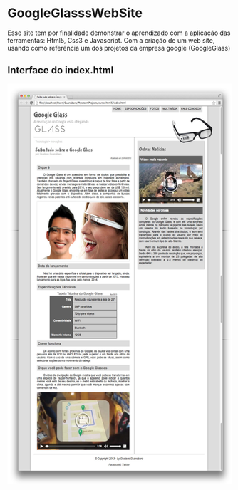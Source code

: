 # GoogleGlasssWebSite
 Esse site tem por finalidade demonstrar o aprendizado com a aplicação das ferramentas: Html5, Css3 e Javascript. Com a criação de um web site, usando como referência um dos projetos da empresa google (GoogleGlass)
 
## Interface do index.html

<img width="600" height="900" src="https://github.com/danibex/GoogleGlasssWebSite/blob/main/interface/01-index.jpg">
